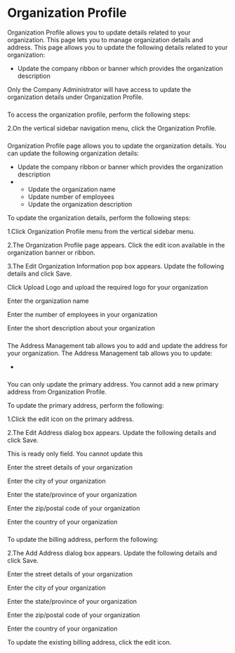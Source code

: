 # Organization Profile

Organization Profile allows you to update details related to your organization. This page lets you to manage organization details and address. This page allows you to update the following details related to your organization:

* Update the company ribbon or banner which provides the organization description

Only the Company Administrator will have access to update the organization details under Organization Profile.

###  <a href="accessing-organization-profile" id="accessing-organization-profile"></a>

To access the organization profile, perform the following steps:

2.On the vertical sidebar navigation menu, click the Organization Profile.

###  <a href="updating-the-organization-details" id="updating-the-organization-details"></a>

Organization Profile page allows you to update the organization details. You can update the following organization details:

* Update the company ribbon or banner which provides the organization description
*
  * Update the organization name
  * Update number of employees
  * Update the organization description

To update the organization details, perform the following steps:

1.Click Organization Profile menu from the vertical sidebar menu.

2.The Organization Profile page appears. Click the edit icon available in the organization banner or ribbon.

3.The Edit Organization Information pop box appears. Update the following details and click Save.

Click Upload Logo and upload the required logo for your organization

Enter the organization name

Enter the number of employees in your organization

Enter the short description about your organization

###  <a href="add-and-update-address" id="add-and-update-address"></a>

The Address Management tab allows you to add and update the address for your organization. The Address Management tab allows you to update:

*

###  <a href="update-the-primary-address" id="update-the-primary-address"></a>

You can only update the primary address. You cannot add a new primary address from Organization Profile.

To update the primary address, perform the following:

1.Click the edit icon on the primary address.

2.The Edit Address dialog box appears. Update the following details and click Save.

This is ready only field. You cannot update this

Enter the street details of your organization

Enter the city of your organization

Enter the state/province of your organization

Enter the zip/postal code of your organization

Enter the country of your organization

###  <a href="adding-billing-address" id="adding-billing-address"></a>

To update the billing address, perform the following:

2.The Add Address dialog box appears. Update the following details and click Save.

Enter the street details of your organization

Enter the city of your organization

Enter the state/province of your organization

Enter the zip/postal code of your organization

Enter the country of your organization

To update the existing billing address, click the edit icon.
